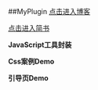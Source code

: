 ##MyPlugin
[点击进入博客](http://www.cnblogs.com/smallrui/)

[点击进入简书](http://www.jianshu.com/users/f8e5107ee6c8/latest_articles)

**JavaScript工具封装**

**Css案例Demo**

**引导页Demo**




